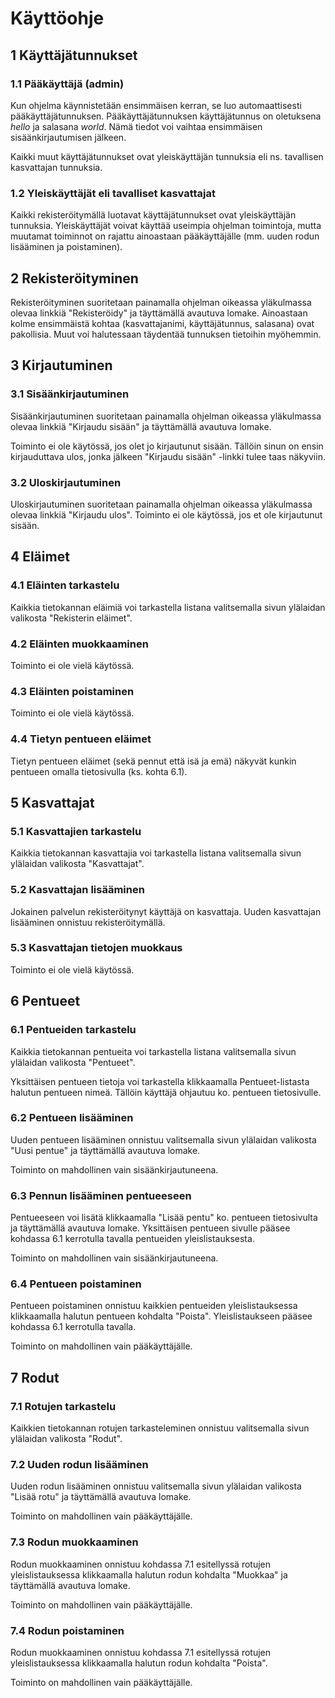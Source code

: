 # Käyttöohje

## 1 Käyttäjätunnukset

### 1.1 Pääkäyttäjä (admin)

Kun ohjelma käynnistetään ensimmäisen kerran, se luo automaattisesti pääkäyttäjätunnuksen. Pääkäyttäjätunnuksen käyttäjätunnus on oletuksena *hello* ja salasana *world*. Nämä tiedot voi vaihtaa ensimmäisen sisäänkirjautumisen jälkeen.

Kaikki muut käyttäjätunnukset ovat yleiskäyttäjän tunnuksia eli ns. tavallisen kasvattajan tunnuksia. 

### 1.2 Yleiskäyttäjät eli tavalliset kasvattajat

Kaikki rekisteröitymällä luotavat käyttäjätunnukset ovat yleiskäyttäjän tunnuksia. Yleiskäyttäjät voivat käyttää useimpia ohjelman toimintoja, mutta muutamat toiminnot on rajattu ainoastaan pääkäyttäjälle (mm. uuden rodun lisääminen ja poistaminen).

## 2 Rekisteröityminen

Rekisteröityminen suoritetaan painamalla ohjelman oikeassa yläkulmassa olevaa linkkiä "Rekisteröidy" ja täyttämällä avautuva lomake. Ainoastaan kolme ensimmäistä kohtaa (kasvattajanimi, käyttäjätunnus, salasana) ovat pakollisia. Muut voi halutessaan täydentää tunnuksen tietoihin myöhemmin.

## 3 Kirjautuminen

### 3.1 Sisäänkirjautuminen

Sisäänkirjautuminen suoritetaan painamalla ohjelman oikeassa yläkulmassa olevaa linkkiä "Kirjaudu sisään" ja täyttämällä avautuva lomake.

Toiminto ei ole käytössä, jos olet jo kirjautunut sisään. Tällöin sinun on ensin kirjauduttava ulos, jonka jälkeen "Kirjaudu sisään" -linkki tulee taas näkyviin.

### 3.2 Uloskirjautuminen

Uloskirjautuminen suoritetaan painamalla ohjelman oikeassa yläkulmassa olevaa linkkiä "Kirjaudu ulos". Toiminto ei ole käytössä, jos et ole kirjautunut sisään.

## 4 Eläimet

### 4.1 Eläinten tarkastelu

Kaikkia tietokannan eläimiä voi tarkastella listana valitsemalla sivun ylälaidan valikosta "Rekisterin eläimet".

### 4.2 Eläinten muokkaaminen

Toiminto ei ole vielä käytössä.

### 4.3 Eläinten poistaminen

Toiminto ei ole vielä käytössä.

### 4.4 Tietyn pentueen eläimet

Tietyn pentueen eläimet (sekä pennut että isä ja emä) näkyvät kunkin pentueen omalla tietosivulla (ks. kohta 6.1).

## 5 Kasvattajat

### 5.1 Kasvattajien tarkastelu

Kaikkia tietokannan kasvattajia voi tarkastella listana valitsemalla sivun ylälaidan valikosta "Kasvattajat".

### 5.2 Kasvattajan lisääminen

Jokainen palvelun rekisteröitynyt käyttäjä on kasvattaja. Uuden kasvattajan lisääminen onnistuu rekisteröitymällä.

### 5.3 Kasvattajan tietojen muokkaus

Toiminto ei ole vielä käytössä.

## 6 Pentueet

### 6.1 Pentueiden tarkastelu

Kaikkia tietokannan pentueita voi tarkastella listana valitsemalla sivun ylälaidan valikosta "Pentueet".

Yksittäisen pentueen tietoja voi tarkastella klikkaamalla Pentueet-listasta halutun pentueen nimeä. Tällöin käyttäjä ohjautuu ko. pentueen tietosivulle.

### 6.2 Pentueen lisääminen

Uuden pentueen lisääminen onnistuu valitsemalla sivun ylälaidan valikosta "Uusi pentue" ja täyttämällä avautuva lomake.

Toiminto on mahdollinen vain sisäänkirjautuneena.

### 6.3 Pennun lisääminen pentueeseen

Pentueeseen voi lisätä klikkaamalla "Lisää pentu" ko. pentueen tietosivulta ja täyttämällä avautuva lomake. Yksittäisen pentueen sivulle pääsee kohdassa 6.1 kerrotulla tavalla pentueiden yleislistauksesta.

Toiminto on mahdollinen vain sisäänkirjautuneena.

### 6.4 Pentueen poistaminen

Pentueen poistaminen onnistuu kaikkien pentueiden yleislistauksessa klikkaamalla halutun pentueen kohdalta "Poista". Yleislistaukseen pääsee kohdassa 6.1 kerrotulla tavalla.

Toiminto on mahdollinen vain pääkäyttäjälle.

## 7 Rodut

### 7.1 Rotujen tarkastelu

Kaikkien tietokannan rotujen tarkasteleminen onnistuu valitsemalla sivun ylälaidan valikosta "Rodut".

### 7.2 Uuden rodun lisääminen

Uuden rodun lisääminen onnistuu valitsemalla sivun ylälaidan valikosta "Lisää rotu" ja täyttämällä avautuva lomake.

Toiminto on mahdollinen vain pääkäyttäjälle.

### 7.3 Rodun muokkaaminen

Rodun muokkaaminen onnistuu kohdassa 7.1 esitellyssä rotujen yleislistauksessa klikkaamalla halutun rodun kohdalta "Muokkaa" ja täyttämällä avautuva lomake.

Toiminto on mahdollinen vain pääkäyttäjälle.

### 7.4 Rodun poistaminen 

Rodun muokkaaminen onnistuu kohdassa 7.1 esitellyssä rotujen yleislistauksessa klikkaamalla halutun rodun kohdalta "Poista".

Toiminto on mahdollinen vain pääkäyttäjälle.